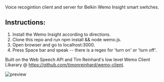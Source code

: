 Voice recogintion client and server for Belkin Wemo Insight smart switches.

## Instructions:
1. Install the Wemo Insight according to directions.
2. Clone this repo and run npm install && node wemo.js.
3. Open browser and go to localhost:3000.
4. Press Space bar and speak -- there is a regex for 'turn on' or 'turn off'.

Built on the Web Speech API and Tim Reinhard's low level Wemo Client Libarary @ https://github.com/timonreinhard/wemo-client.

![preview](https://raw.githubusercontent.com/Wemo-Voice/master/WemoVoice.png)




